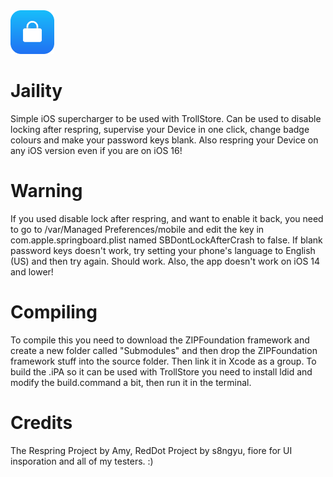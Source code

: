 <img src="Assets/JailityNewRounded.png" alt="Logo" width="70" height="70">

# Jaility
Simple iOS supercharger to be used with TrollStore. Can be used to disable locking after respring, supervise your Device in one click, change badge colours and make your password keys blank. Also respring your Device on any iOS version even if you are on iOS 16!

# Warning
If you used disable lock after respring, and want to enable it back, you need to go to /var/Managed Preferences/mobile and edit the key in com.apple.springboard.plist named SBDontLockAfterCrash to false. If blank password keys doesn't work, try setting your phone's language to English (US) and then try again. Should work. Also, the app doesn't work on iOS 14 and lower!

# Compiling
To compile this you need to download the ZIPFoundation framework and create a new folder called "Submodules" and then drop the ZIPFoundation framework stuff into the source folder. Then link it in Xcode as a group. To build the .iPA so it can be used with TrollStore you need to install ldid and modify the build.command a bit, then run it in the terminal.

# Credits
The Respring Project by Amy, RedDot Project by s8ngyu, fiore for UI insporation and all of my testers. :)

